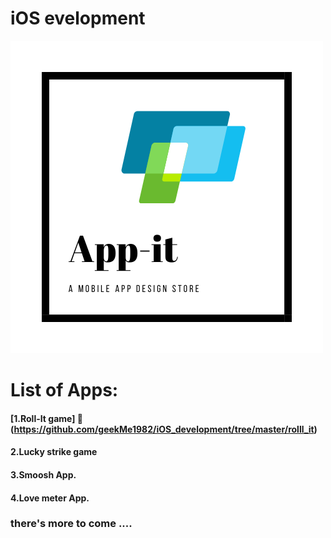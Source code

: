 # iOS evelopment

![](/images/app-it.white.png "Appit logo")

# List of Apps:
#### [1.Roll-It game] :iphone:(https://github.com/geekMe1982/iOS_development/tree/master/rolll_it)
#### 2.Lucky strike game
#### 3.Smoosh App.
#### 4.Love meter App.



### there's more to come ....
